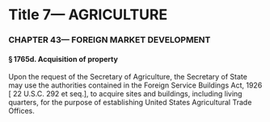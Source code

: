 
# Title 7— AGRICULTURE
### CHAPTER 43— FOREIGN MARKET DEVELOPMENT
#### § 1765d. Acquisition of property

Upon the request of the Secretary of Agriculture, the Secretary of State may use the authorities contained in the Foreign Service Buildings Act, 1926 [ 22 U.S.C. 292 et seq.], to acquire sites and buildings, including living quarters, for the purpose of establishing United States Agricultural Trade Offices.
